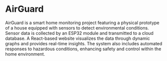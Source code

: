 # AirGuard

AirGuard is a smart home monitoring project featuring a physical prototype of a house equipped with sensors to detect environmental conditions. Sensor data is collected by an ESP32 module and transmitted to a cloud database. A React-based website visualizes the data through dynamic graphs and provides real-time insights. The system also includes automated responses to hazardous conditions, enhancing safety and control within the home environment.
